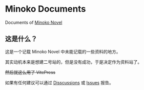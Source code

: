 # Minoko Documents

Documents of [Minoko Novel](https://readonly.link/books/github.com/ShadowRZ/minoko-novel)

## 这是什么？

这是一个记载 Minoko Novel 中未能记载的一些资料的地方。

其实动机本来是想建二号站的，但是没有成功，于是决定作为资料站了。

~~然后就这么用了 VitePress~~

如果有任何建议可以通过 [Disscussions](https://github.com/ShadowRZ/minoko-documents/discussions) 或 [Issues](https://github.com/ShadowRZ/minoko-documents/issues) 报告。

